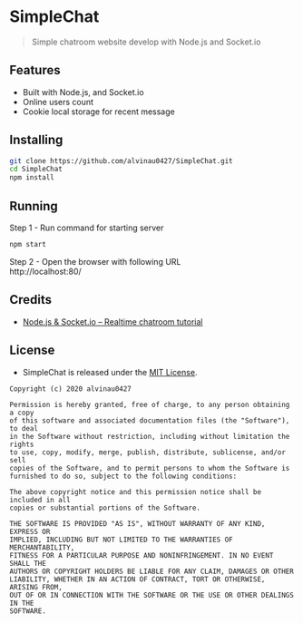 # SimpleChat

> Simple chatroom website develop with Node.js and Socket.io

## Features
- Built with Node.js, and Socket.io
- Online users count
- Cookie local storage for recent message

## Installing
```bash
git clone https://github.com/alvinau0427/SimpleChat.git
cd SimpleChat
npm install
```

## Running
Step 1 - Run command for starting server
```bash
npm start
```

Step 2 - Open the browser with following URL <br />
http://localhost:80/

## Credits
- [Node.js & Socket.io – Realtime chatroom tutorial](https://single9.net/2017/12/node-js-%e8%88%87-socket-io-%e5%8d%b3%e6%99%82%e8%81%8a%e5%a4%a9%e5%ae%a4%e5%af%a6%e4%bd%9c/amp/)

## License
- SimpleChat is released under the [MIT License](https://opensource.org/licenses/MIT).
```
Copyright (c) 2020 alvinau0427

Permission is hereby granted, free of charge, to any person obtaining a copy
of this software and associated documentation files (the "Software"), to deal
in the Software without restriction, including without limitation the rights
to use, copy, modify, merge, publish, distribute, sublicense, and/or sell
copies of the Software, and to permit persons to whom the Software is
furnished to do so, subject to the following conditions:

The above copyright notice and this permission notice shall be included in all
copies or substantial portions of the Software.

THE SOFTWARE IS PROVIDED "AS IS", WITHOUT WARRANTY OF ANY KIND, EXPRESS OR
IMPLIED, INCLUDING BUT NOT LIMITED TO THE WARRANTIES OF MERCHANTABILITY,
FITNESS FOR A PARTICULAR PURPOSE AND NONINFRINGEMENT. IN NO EVENT SHALL THE
AUTHORS OR COPYRIGHT HOLDERS BE LIABLE FOR ANY CLAIM, DAMAGES OR OTHER
LIABILITY, WHETHER IN AN ACTION OF CONTRACT, TORT OR OTHERWISE, ARISING FROM,
OUT OF OR IN CONNECTION WITH THE SOFTWARE OR THE USE OR OTHER DEALINGS IN THE
SOFTWARE.
```
